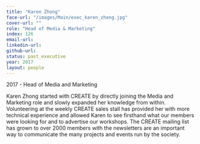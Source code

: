 ```yaml
---
title: "Karen Zhong"
face-url: "/images/Main/exec_karen_zhong.jpg"
cover-url: ""
role: "Head of Media & Marketing"
index: 126
email-url:
linkedin-url:
github-url:
status: past_executive
year: 2017
layout: people
---
```

2017 - Head of Media and Marketing

Karen Zhong started with CREATE by directly joining the Media and Marketing role and slowly expanded her knowledge from within. Volunteering at the weekly CREATE sales stall has provided her with more technical experience and allowed Karen to see firsthand what our members were looking for and to advertise our workshops. The CREATE mailing list has grown to over 2000 members with the newsletters are an important way to communicate the many projects and events run by the society.

